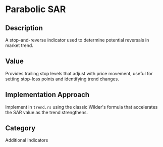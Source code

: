 # Parabolic SAR

## Description
A stop-and-reverse indicator used to determine potential reversals in market trend.

## Value
Provides trailing stop levels that adjust with price movement, useful for setting stop-loss points and identifying trend changes.

## Implementation Approach
Implement in `trend.rs` using the classic Wilder's formula that accelerates the SAR value as the trend strengthens.

## Category
Additional Indicators
